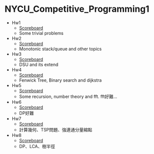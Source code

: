 # NYCU_Competitive_Programming1
- Hw1 
  - [Scoreboard](https://open.kattis.com/contests/bw78fe)
  - Some trivial problems 
- Hw2
  - [Scoreboard](https://open.kattis.com/contests/vrysui)
  - Monotonic stack/queue and other topics
- Hw3
  - [Scoreboard](https://open.kattis.com/contests/nffp9r)
  - DSU and its extend
- Hw4
  - [Scoreboard](https://open.kattis.com/contests/vkyd7b/)
  - Fenwick Tree, Binary search and dijkstra
- Hw5
  - [Scoreboard](https://open.kattis.com/contests/hbyy5j)
  - Some recursion, number theory and fft. fft好難...
- Hw6
  - [Scoreboard](https://open.kattis.com/contests/c64ii9/standings) 
  - DP好難
- Hw7
  - [Scoreboard](https://open.kattis.com/contests/sxj8c7/standings)
  - 計算幾何、TSP問題、強連通分量縮點
- Hw8
  - [Scoreboard](https://open.kattis.com/contests/zbpgst)
  - DP、LCA、樹半徑
